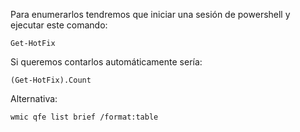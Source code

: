 Para enumerarlos tendremos que iniciar una sesión de powershell y ejecutar este comando:

````
Get-HotFix
````

Si queremos contarlos automáticamente sería:

````
(Get-HotFix).Count
`````

Alternativa:

````
wmic qfe list brief /format:table
````

